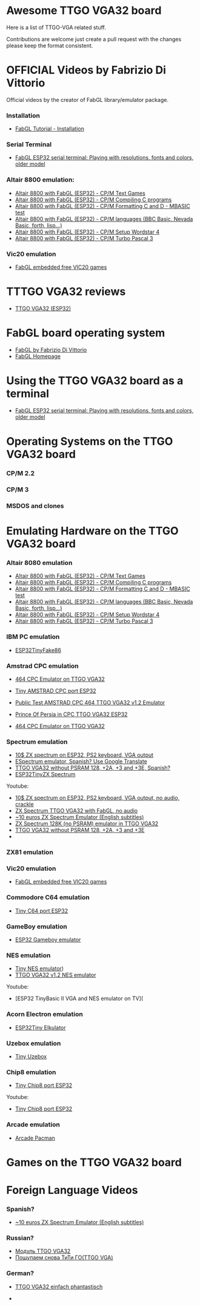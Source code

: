 # Awesome TTGO VGA32 board
Here is a list of TTGO-VGA related stuff. 

Contributions are welcome just create a pull request with the changes please keep the format consistent.


# OFFICIAL Videos by Fabrizio Di Vittorio
Official videos by the creator of FabGL library/emulator package.

###  Installation
- [FabGL Tutorial - Installation](https://www.youtube.com/watch?v=8OTaPQlSTas)

### Serial Terminal
- [FabGL ESP32 serial terminal: Playing with resolutions, fonts and colors, older model](https://www.youtube.com/watch?v=VylUOAgu9to)

### Altair 8800 emulation:
- [Altair 8800 with FabGL (ESP32) - CP/M Text Games](https://www.youtube.com/watch?v=y0opVifEyS8)
- [Altair 8800 with FabGL (ESP32) - CP/M Compiling C programs](https://www.youtube.com/watch?v=v7eKlSkGKWw)
- [Altair 8800 with FabGL (ESP32) - CP/M Formatting C and D - MBASIC test](https://www.youtube.com/watch?v=yiSvToO-7sc)
- [Altair 8800 with FabGL (ESP32) - CP/M languages (BBC Basic, Nevada Basic, forth, lisp...)](https://www.youtube.com/watch?v=y_Y5Z7Ks5yA)
- [Altair 8800 with FabGL (ESP32) - CP/M Setup Wordstar 4](https://www.youtube.com/watch?v=QiB7WgNVZLs)
- [Altair 8800 with FabGL (ESP32) - CP/M Turbo Pascal 3](https://www.youtube.com/watch?v=6bASIWiZPp8)

### Vic20 emulation
- [FabGL embedded free VIC20 games](https://www.youtube.com/watch?v=ZW427HVWYys)


# TTTGO VGA32 reviews
- [TTGO VGA32 (ESP32)](https://www.youtube.com/watch?v=-ewkBGOnL1k)


# FabGL board operating system
- [FabGL by Fabrizio Di Vittorio](https://github.com/fdivitto/FabGL)
- [FabGL Homepage](http://www.fabglib.org/)


# Using the TTGO VGA32 board as a terminal
- [FabGL ESP32 serial terminal: Playing with resolutions, fonts and colors, older model](https://www.youtube.com/watch?v=VylUOAgu9to)



# Operating Systems on the TTGO VGA32 board


### CP/M 2.2


### CP/M 3 


### MSDOS and clones


# Emulating Hardware on the TTGO VGA32 board

### Altair 8080 emulation
- [Altair 8800 with FabGL (ESP32) - CP/M Text Games](https://www.youtube.com/watch?v=y0opVifEyS8)
- [Altair 8800 with FabGL (ESP32) - CP/M Compiling C programs](https://www.youtube.com/watch?v=v7eKlSkGKWw)
- [Altair 8800 with FabGL (ESP32) - CP/M Formatting C and D - MBASIC test](https://www.youtube.com/watch?v=yiSvToO-7sc)
- [Altair 8800 with FabGL (ESP32) - CP/M languages (BBC Basic, Nevada Basic, forth, lisp...)](https://www.youtube.com/watch?v=y_Y5Z7Ks5yA)
- [Altair 8800 with FabGL (ESP32) - CP/M Setup Wordstar 4](https://www.youtube.com/watch?v=QiB7WgNVZLs)
- [Altair 8800 with FabGL (ESP32) - CP/M Turbo Pascal 3](https://www.youtube.com/watch?v=6bASIWiZPp8)


### IBM PC emulation
- [ESP32TinyFake86](https://github.com/rpsubc8/ESP32TinyFake86)



### Amstrad CPC emulation
- [464 CPC Emulator on TTGO VGA32](https://www.youtube.com/watch?v=_3QWmjH6noc)
- [Tiny AMSTRAD CPC port ESP32](https://github.com/rpsubc8/ESP32TinyCPC)

- [Public Test AMSTRAD CPC 464 TTGO VGA32 v1.2 Emulator](https://www.youtube.com/watch?v=mmrR4EtUSow)
- [Prince Of Persia in CPC TTGO VGA32 ESP32](https://www.youtube.com/watch?v=LAS3A6X4WJ)
- [464 CPC Emulator on TTGO VGA32](https://www.youtube.com/watch?v=_3QWmjH6noc)

  

### Spectrum emulation
- [10$ ZX spectrum on ESP32, PS2 keyboard, VGA output](https://github.com/rampa069/ZX-ESPectrum)
- [ESpectrum emulator, Spanish? Use Google Translate](https://zxespectrum.speccy.org/)
- [TTGO VGA32 without PSRAM 128, +2A, +3 and +3E, Spanish?](http://retrowiki.es/viewtopic.php?f=86&t=200036016&start=32)
- [ESP32TinyZX Spectrum](https://github.com/rpsubc8/ESP32TinyZXSpectrum)

Youtube:
- [10$ ZX spectrum on ESP32, PS2 keyboard, VGA output, no audio, crackle](https://www.youtube.com/watch?v=8S0wn_HtRgg)
- [ZX Spectrum TTGO VGA32 with FabGL, no audio](https://www.youtube.com/watch?v=4CiVkBaFn2w)
- [~10 euros ZX Spectrum Emulator (English subtitles)](https://www.youtube.com/watch?v=GXHBrQVTfBw)
- [ZX Spectrum 128K (no PSRAM) emulator in TTGO VGA32](https://www.youtube.com/watch?v=3kKV68VMI-M)
- [TTGO VGA32 without PSRAM 128, +2A, +3 and +3E](https://www.youtube.com/watch?v=h3OwAP9jFvo)
- 



### ZX81 emulation


### Vic20 emulation
- [FabGL embedded free VIC20 games](https://www.youtube.com/watch?v=ZW427HVWYys)



### Commodore C64 emulation
- [Tiny C64 port ESP32](https://github.com/rpsubc8/ESP32TinyC64)


### GameBoy emulation 
- [ESP32 Gameboy emulator](https://github.com/rpsubc8/esp32gameboy)


### NES emulation
- [Tiny NES emulator](https://github.com/rpsubc8/ESP32TinyNesMasterhttps://www.youtube.com/watch?v=pdLanTph3GU))
- [TTGO VGA32 v1.2 NES emulator](https://www.youtube.com/watch?v=_MBXnjj_zJM)

Youtube:
- [ESP32 TinyBasic II VGA and NES emulator on TV](


### Acorn Electron emulation
- [ESP32Tiny Elkulator](https://github.com/rpsubc8/ESP32TinyElkulator)


### Uzebox emulation
- [Tiny Uzebox](https://github.com/rpsubc8/ESP32TinyUzebox)

### Chip8 emulation
- [Tiny Chip8 port ESP32](https://github.com/rpsubc8/ESP32TinyChip8)

Youtube:
- [Tiny Chip8 port ESP32](https://www.youtube.com/watch?v=4xpE6p1qBoo)

### Arcade emulation
- [Arcade Pacman](https://github.com/rpsubc8/ESP32TinyPAC)

# Games on the TTGO VGA32 board


# Foreign Language Videos

### Spanish?
- [~10 euros ZX Spectrum Emulator (English subtitles)](https://www.youtube.com/watch?v=GXHBrQVTfBw)


### Russian?
- [Модуль TTGO VGA32](https://youtu.be/QAlkMlJ3w8Q?si=zRfx-6DtJtozkhTl)
- [Пощупаем снова ТиТи ГО(TTGO VGA)](https://www.youtube.com/watch?v=SDtulkV4TNw)

### German?
- [TTGO VGA32 einfach phantastisch](https://youtu.be/NwkLWIhMKC8?si=waldFppAJXTXrSHI)

- 
